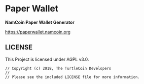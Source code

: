# Paper Wallet

**NamCoin Paper Wallet Generator**

https://paperwallet.namcoin.org

## LICENSE

This Project is licensed under AGPL v3.0.

```
// Copyright (c) 2018, The TurtleCoin Developers
//
// Please see the included LICENSE file for more information.
```

